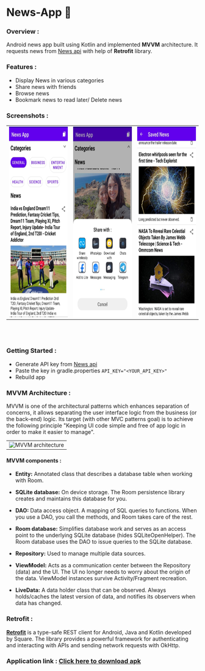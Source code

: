 # News-App 📰

### Overview :
Android news app built using Kotlin and implemented **MVVM** architecture. It requests news from <a href="https://newsapi.org/">News api</a> with help of  **Retrofit** library.

### Features :
* Display News in various categories 
* Share news with friends
* Browse news
* Bookmark news to read later/ Delete news


 ### Screenshots : 
 
  <table align="center">
  <tr>
     <td><img src="./img/img-1.jpeg" alt="News home" width=250px height=500px></td>
    <td><img src="./img/img-2.jpeg" alt="Saved News" style="width:250px;height:500px;"></td>
    <td><img src="./img/img-3.jpeg" alt="Image - news sharing" style="width:250px;height:500px;"></td>
  </tr>
   
</table><br><br>


### Getting Started :

 * Generate API key from <a href="https://newsapi.org/">News api</a>
 *  Paste the key in gradle.properties
 ````API_KEY="<YOUR_API_KEY>" ````
 * Rebuild app
 
 ### MVVM Architecture : 

MVVM is one of the architectural patterns which enhances separation of concerns, it allows separating the user interface logic from the business (or the back-end) logic. Its target (with other MVC patterns goal) is to achieve the following principle "Keeping UI code simple and free of app logic in order to make it easier to manage".

<table align="center" cellpadding="0" cellspacing="0" border="0" width="100%">
<tr><td >
<img style="width:600px;height:400px;" src="https://miro.medium.com/max/875/1*itYWsxQTfq7xTuvIMrVhYg.png" alt="MVVM architecture">
</td></tr>
</table>


#### MVVM components : 

* **Entity:** Annotated class that describes a database table when working with Room.

 * **SQLite database:** On device storage. The Room persistence library creates and maintains this database for you.

 * **DAO:** Data access object. A mapping of SQL queries to functions. When you use a DAO, you call the methods, and Room takes care of the rest.

 * **Room database:** Simplifies database work and serves as an access point to the underlying SQLite database (hides SQLiteOpenHelper). The Room database uses the DAO to issue queries to the SQLite database.

 * **Repository:** Used to manage multiple data sources.

 * **ViewModel:** Acts as a communication center between the Repository (data) and the UI. The UI no longer needs to worry about the origin of the data. ViewModel instances survive Activity/Fragment recreation.

 * **LiveData:** A data holder class that can be observed. Always holds/caches the latest version of data, and notifies its observers when data has changed.
 
 
### Retrofit : 
<a href="https://square.github.io/retrofit/"><b>Retrofit</b></a> is a type-safe REST client for Android, Java and Kotlin developed by Square. The library provides a powerful framework for authenticating and interacting with APIs and sending network requests with OkHttp.

### Application link : <a href="https://github.com/Krishan-mohan/News-App/tree/master/apk">**Click here to download apk**</a>
